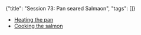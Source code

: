 {"title": "Session 73: Pan seared Salmaon", "tags": []}

* [Heating the pan](https://www.youtube.com/watch?v=CB-SCA1reqE)
* [Cooking the salmon](https://www.youtube.com/watch?v=TwTECqKNNmc)

